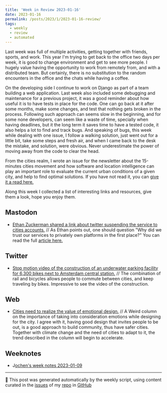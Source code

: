 ```yaml
---
title: 'Week in Review 2023-01-16'
date: 2023-01-16
permalink: /posts/2023/1/2023-01-16-review/
tags:
  - weekly
  - review
  - automated
---
```

 Last week was full of multiple activities, getting together with friends, sports, and work. This year I'm trying to get back to the office two days per week, it is good to change environment and get to see more people. I hugely value having the opportunity to work from remotely from, and with a distributed team. But certainly, there is no substitution to the random encounters in the office and the chats while having a coffee.

On the developing side I continue to work on Django as part of a team building a web application. Last week also included some debugging and maintenance for a previous project, it was a good reminder about how useful it is to have tests in place for the code. One can go back at it after some months, make some changes, and test that nothing gets broken in the process. Following such approach can seems slow in the beginning, and for some none developers, can seem like a waste of time, specially when having deadlines, but it the long term it saves time to have a tested code, it also helps a lot to find and track bugs. And speaking of bugs, this week while dealing with one issue, I follow a walking solution, just went out for a little bit, take some steps and fresh air, and when I came back to the desk the mistake, and solution, were obvious. Never underestimate the power of moving away from the code to clear the head.

From the cities realm, I wrote an issue for the newsletter about the 15-minutes cities movement and how software and location intelligence can play an important role to evaluate the current urban conditions of a given city, and help to find optimal solutions. If you have not read it, you can [give it a read here.](https://buttondown.email/natera/archive/15-minute-cities-leveraging-software-and-location/)

Along this week I collected a list of interesting links and resources, give them a look, hope you enjoy them.



## Mastodon
-  [Ethan Zuckerman shared a link about twitter suspending the service to cities accounts.](https://octodon.social/@ethanz/109683937494252761) // As Ethan points out, one should question "Why did we trust our services to privately own platforms in the first place?" You can read the full [article here.](https://www.bloomberg.com/news/articles/2023-01-13/despite-chaos-cities-are-sticking-with-twitter)

## Twitter
-  [Stop motion video of the construction of an underwater parking facility for 6,300 bikes next to Amsterdam central station.](https://twitter.com/amsterdamnl/status/1613864662696873984?s=61&t=vwyIbFskJkYGMNPb4xqoWw) // The combination of rail and bicycles allows people to commute between cities, and keep traveling by bikes. Impressive to see the video of the construction.

## Web
-  [Cities need to realize the value of emotional design.](https://www.wired.com/story/cities-architecture-design/) // A Weird column on the importance of taking into consideration emotions while designing for the city. I agree with it, having good design that invites people to be out, is a good approach to build community, thus have safer cities. Together with climate change and the need of cities to adapt to it, the trend described in the column will begin to accelerate.

## Weeknotes
-  J[ochen's week notes 2023-01-09](https://wersdoerfer.de/blogs/ephes_blog/weeknotes-2023-01-09/)

***
🤖 This post was generated automatically by the weekly script, using content curated in the [issues](https://github.com/nateraluis/nateraluis.github.io/issues) of my [repo](https://github.com/nateraluis/nateraluis.github.io/) in [GitHub](https://github.com/nateraluis)
